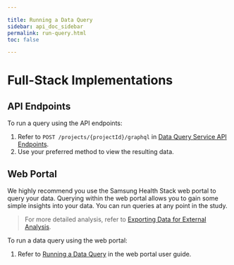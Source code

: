 ```yaml
---

title: Running a Data Query
sidebar: api_doc_sidebar
permalink: run-query.html
toc: false

---
```



# Full-Stack Implementations

## API Endpoints

To run a query using the API endpoints:

1. Refer to `POST /projects/{projectId}/graphql` in [Data Query Service API Endpoints](../../api-reference/data-query-service-api-endpoints.md).
2. Use your preferred method to view the resulting data.

## Web Portal

We highly recommend you use the Samsung Health Stack web portal to query your data. Querying within the web portal allows you to gain some simple insights into your data. You can run queries at any point in the study.

> For more detailed analysis, refer to [Exporting Data for External Analysis](../../portal-guide/results-analysis/exporting-data.md).

To run a data query using the web portal:

1. Refer to [Running a Data Query](../../portal-guide/results-analysis/running-a-query.md) in the web portal user guide.
